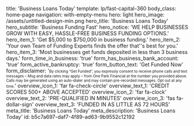 title: 'Business Loans Today'
template: lp/fast-capital-360
body_class: home-page
navigation: with-empty-menu
hero: light
hero_image: /assets/untitled-design-min.png
hero_title: 'Business Loans Today'
hero_subtitle: 'Business Funding Fast'
hero_notice: 'WE HELP BUSINESSES GROW WITH EASY, HASSLE-FREE BUSINESS FUNDING OPTIONS.'
hero_item_1: 'Get $5,000 to $750,000 in business funding.'
hero_item_2: 'Your own Team of Funding Experts finds the offer that''s best for you.'
hero_item_3: 'Most businesses get funds deposited in less than 3 business days.'
form_time_in_business: 'true'
form_has_business_bank_account: 'true'
form_active_bankruptcy: 'true'
form_button_text: 'Get Funded Now'
form_disclaimer: '<font size="0.75">By clicking “Get Funded”, you expressly consent to receive phone calls and text messages – Msg and data rates may apply – from One Park Financial at the number you provided above. Calls may be generated using an auto-dialer and may contain pre-recorded messages. Opt out at any time.</font>'
overview_icon_1: 'far fa-check-circle'
overview_text_1: 'CREDIT SCORES 500+  ABOVE ACCEPTED'
overview_icon_2: 'far fa-clock'
overview_text_2: 'PRE-QUALIFIED IN MINUTES'
overview_icon_3: 'fas fa-dollar-sign'
overview_text_3: 'FUNDED IN AS  LITTLE AS 72 HOURS'
meta_title: 'Business Loans Today'
meta_description: 'Business Loans Today'
id: b5c7a697-daf7-4f89-ad63-9b9552c12192
